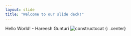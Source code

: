 ```yaml
---
layout: slide
title: "Welcome to our slide deck!"
---
```


  Hello World! - Hareesh Gunturi
![constructocat](https://octodex.github.com/images/constructocat2.jpg)
{: .center}
